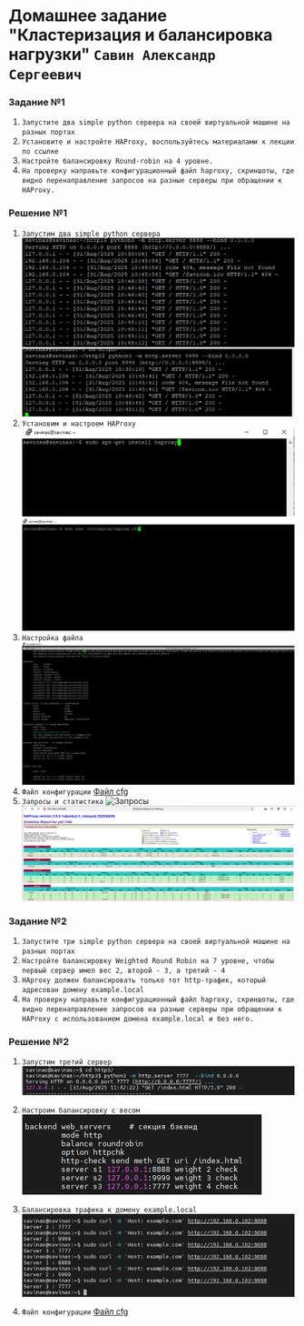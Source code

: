 # Домашнее задание "Кластеризация и балансировка нагрузки" `Савин Александр Сергеевич`


### Задание №1
1. `Запустите два simple python сервера на своей виртуальной машине на разных портах`
2. `Установите и настройте HAProxy, воспользуйтесь материалами к лекции по ссылке`
3. `Настройте балансировку Round-robin на 4 уровне.`
4. `На проверку направьте конфигурационный файл haproxy, скриншоты, где видно перенаправление запросов на разные серверы при обращении к HAProxy.`

### Решение №1
1. `Запустим два simple python сервера`
![Запуск 1-го сервера](https://github.com/AlexanderSerg-jun/nginx_haproxy/blob/main/img/python_Server1.png)
![Запуск 2-го сервера](https://github.com/AlexanderSerg-jun/nginx_haproxy/blob/main/img/python_Server2.png)
2. `Установим и настроем HAProxy`
![Установка HAProxy](https://github.com/AlexanderSerg-jun/nginx_haproxy/blob/main/img/install_haproxy.png)
![Редактирование файла cfg](https://github.com/AlexanderSerg-jun/nginx_haproxy/blob/main/img/haproxy_cfg.png)
3. `Настройка файла`
![Содержимое файла cfg](https://github.com/AlexanderSerg-jun/nginx_haproxy/blob/main/img/haproxy_cfg2.png)
4. `Файл конфигурации`
[Файл cfg](https://github.com/AlexanderSerg-jun/nginx_haproxy/blob/main/file/haproxy.cfg)
5. `Запросы и статистика`
![Запросы](https://github.com/AlexanderSerg-jun/nginx_haproxy/blob/main/img/perenaprav.png)
![Статистика](https://github.com/AlexanderSerg-jun/nginx_haproxy/blob/main/img/stats.png)
### Задание №2
1. `Запустите три simple python сервера на своей виртуальной машине на разных портах`
2. `Настройте балансировку Weighted Round Robin на 7 уровне, чтобы первый сервер имел вес 2, второй - 3, а третий - 4`
3. `HAproxy должен балансировать только тот http-трафик, который адресован домену example.local`
4. `На проверку направьте конфигурационный файл haproxy, скриншоты, где видно перенаправление запросов на разные серверы при обращении к HAProxy c использованием домена example.local и без него.`

### Решение №2
1. `Запустим третий сервер`
![Запуск 3-го сервера](https://github.com/AlexanderSerg-jun/nginx_haproxy/blob/main/img/python_Server3.png)
2. `Настроим балансировку с весом`
![Вес](https://github.com/AlexanderSerg-jun/nginx_haproxy/blob/main/img/ves.png)
3. `Балансировка трафика к домену example.local`
![Балансировка](https://github.com/AlexanderSerg-jun/nginx_haproxy/blob/main/img/zaprosy.png)

4. `Файл конфигурации`
[Файл cfg](https://github.com/AlexanderSerg-jun/nginx_haproxy/blob/main/file/haproxy2.cfg)